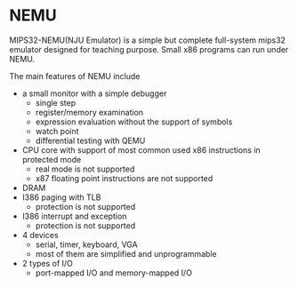 # NEMU

MIPS32-NEMU(NJU Emulator) is a simple but complete full-system mips32 emulator designed for teaching purpose.
Small x86 programs can run under NEMU.

The main features of NEMU include
* a small monitor with a simple debugger
  * single step
  * register/memory examination
  * expression evaluation without the support of symbols
  * watch point
  * differential testing with QEMU
* CPU core with support of most common used x86 instructions in protected mode
  * real mode is not supported
  * x87 floating point instructions are not supported
* DRAM
* I386 paging with TLB
  * protection is not supported
* I386 interrupt and exception
  * protection is not supported
* 4 devices
  * serial, timer, keyboard, VGA
  * most of them are simplified and unprogrammable
* 2 types of I/O
  * port-mapped I/O and memory-mapped I/O
